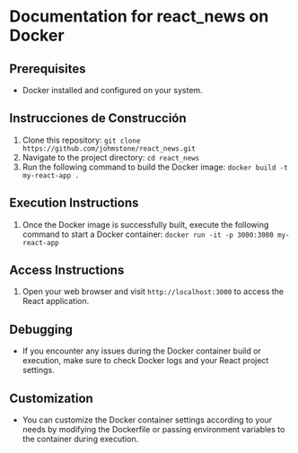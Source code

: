# Documentation for react_news on Docker

## Prerequisites
- Docker installed and configured on your system.

## Instrucciones de Construcción
1. Clone this repository: `git clone https://github.com/johmstone/react_news.git`
2. Navigate to the project directory: `cd react_news`
3. Run the following command to build the Docker image:
`docker build -t my-react-app .`


## Execution Instructions
1. Once the Docker image is successfully built, execute the following command to start a Docker container:
`docker run -it -p 3000:3000 my-react-app`


## Access Instructions
1. Open your web browser and visit `http://localhost:3000` to access the React application.

## Debugging
- If you encounter any issues during the Docker container build or execution, make sure to check Docker logs and your React project settings.

## Customization
- You can customize the Docker container settings according to your needs by modifying the Dockerfile or passing environment variables to the container during execution.
